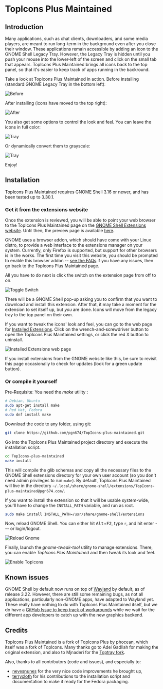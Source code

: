 # TopIcons Plus Maintained

## Introduction

Many applications, such as chat clients, downloaders, and some media players, are meant to run long-term in the background even after you close their window. These applications remain accessible by adding an icon to the GNOME Shell Legacy Tray. However, the Legacy Tray is hidden until you push your mouse into the lower-left of the screen and click on the small tab that appears. TopIcons Plus Maintained brings all icons back to the top panel, so that it's easier to keep track of apps running in the backround.

Take a look at TopIcons Plus Maintained in action. Before installing (standard GNOME Legacy Tray in the bottom left):

![Before](https://raw.githubusercontent.com/pgn674/TopIcons-plus-maintained/master/screenshots/before.png)

After installing (icons have moved to the top right):

![After](https://raw.githubusercontent.com/pgn674/TopIcons-plus-maintained/master/screenshots/after.png)

You also get some options to control the look and feel. You can leave the icons in full color:

![Tray](https://raw.githubusercontent.com/pgn674/TopIcons-plus-maintained/master/screenshots/tray1.png)

Or dynamically convert them to grayscale:

![Tray](https://raw.githubusercontent.com/pgn674/TopIcons-plus-maintained/master/screenshots/tray2.png)

Enjoy!


## Installation

TopIcons Plus Maintained requires GNOME Shell 3.16 or newer, and has been tested up to 3.30.1.

### Get it from the extensions website

Once the extension is reviewed, you will be able to point your web browser to the TopIcons Plus Maintained page on the [GNOME Shell Extensions website](https://extensions.gnome.org/extension/1493/topicons-plus-maintained/). Until then, the preview page is available [here](https://extensions.gnome.org/review/8540).

GNOME uses a browser addon, which should have come with your Linux distro, to provide a web interface to the extensions manager on your system. Currently, only Firefox is supported, but support for other browsers is in the works. The first time you visit this website, you should be prompted to enable this browser addon -- [see the FAQs](https://extensions.gnome.org/about/#no-detection) if you have any issues, then go back to the TopIcons Plus Maintained page.

All you have to do next is click the switch on the extension page from off to on.

![Toggle Switch](https://raw.githubusercontent.com/pgn674/TopIcons-plus-maintained/master/screenshots/toggle-switch.png)

There will be a GNOME Shell pop-up asking you to confirm that you want to download and install this extension. After that, it may take a moment for the extension to set itself up, but *you* are done. Icons will move from the legacy tray to the top panel on their own.

If you want to tweak the icons' look and feel, you can go to the web page for [Installed Extensions](https://extensions.gnome.org/local/). Click on the wrench-and-screwdriver button to open the TopIcons Plus Maintained settings, or click the red X button to uninstall.

![Installed Extensions web page](https://raw.githubusercontent.com/pgn674/TopIcons-plus-maintained/master/screenshots/installed-extension-web-page.png)

If you install extensions from the GNOME website like this, be sure to revisit this page occasionally to check for updates (look for a green update button).

### Or compile it yourself

Pre-Requisite: You need the *make* utility :

```bash
# Debian, Ubuntu
sudo apt-get install make
# Red Hat, Fedora
sudo dnf install make
```

Download the code to any folder, using git:

```bash
git clone https://github.com/pgn674/TopIcons-plus-maintained.git
```

Go into the TopIcons Plus Maintained project directory and execute the installation script.

```bash
cd TopIcons-plus-maintained
make install
```

This will compile the glib schemas and copy all the necessary files to the GNOME Shell extensions directory for your own user account (so you don't need admin privileges to run `make`). By default, TopIcons Plus Maintained will live in the directory `~/.local/share/gnome-shell/extensions/TopIcons-plus-maintained@pgn674.com/`.

If you want to install the extension so that it will be usable system-wide, you'll have to change the `INSTALL_PATH` variable, and run as root.

```bash
sudo make install INSTALL_PATH=/usr/share/gnome-shell/extensions
```

Now, reload GNOME Shell. You can either hit <kbd>Alt</kbd>+<kbd>F2</kbd>, type `r`, and hit enter --- or login/logout.

![Reload Gnome](https://raw.githubusercontent.com/pgn674/TopIcons-plus-maintained/master/screenshots/reload.png)

Finally, launch the *gnome-tweak-tool* utility to manage extensions. There, you can enable *TopIcons Plus Maintained* and then tweak its look and feel.

![Enable TopIcons](https://raw.githubusercontent.com/pgn674/TopIcons-plus-maintained/master/screenshots/tweak.png)

## Known issues

GNOME Shell by default now runs on top of [Wayland](https://wayland.freedesktop.org/) by default, as of release 3.22. However, there are still some remaining bugs, as not all applications, particularly non-GNOME apps, have adapted to Wayland yet. These really have nothing to do with TopIcons Plus Maintained itself, but we do have a [GitHub Issue to keep track of workarounds](https://github.com/pgn674/TopIcons-plus-maintained/issues/47) while we wait for the different app developers to catch up with the new graphics backend.

## Credits

TopIcons Plus Maintained is a fork of TopIcons Plus by phocean, which itself was a fork of TopIcons. Many thanks go to Adel Gadllah for making the original extension, and also to Mjnaderi for the [Toptray fork](https://github.com/mjnaderi/TopTray).

Also, thanks to all contributors (code and issues), and especially to:

- [nevesnunes](https://github.com/nevesnunes) for the very nice code improvements he brought up,
- [terrycloth](https://github.com/terrycloth) for his contributions to the installation script and documentation to make it ready for the Fedora packaging.
